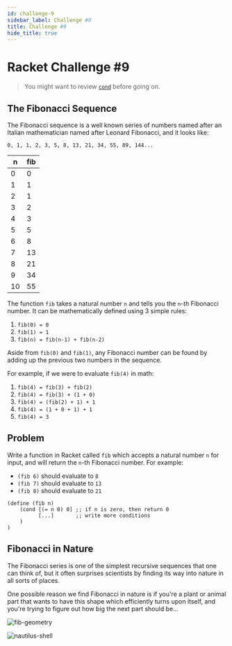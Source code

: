```yaml
---
id: challenge-9
sidebar_label: Challenge #9
title: Challenge #9
hide_title: true
---
```


# Racket Challenge #9

> You might want to review [`cond`](cond.md) before going on.

## The Fibonacci Sequence

The Fibonacci sequence is a well known series of numbers named after an Italian
mathematician named after Leonard Fibonacci, and it looks like:

`0, 1, 1, 2, 3, 5, 8, 13, 21, 34, 55, 89, 144...`

n   | fib
--- | ---------
0   | 0
1   | 1
2   | 1
3   | 2
4   | 3
5   | 5
6   | 8
7   | 13
8   | 21
9   | 34
10  | 55

The function `fib` takes a natural number `n` and tells you the `n`-_th_ 
Fibonacci number. It can be mathematically defined using 3 simple rules:

  1. `fib(0) = 0`
  2. `fib(1) = 1`
  3. `fib(n) = fib(n-1) + fib(n-2)`

Aside from `fib(0)` and `fib(1)`, any Fibonacci number can be found by adding up 
the previous two numbers in the sequence.

For example, if we were to evaluate `fib(4)` in math:
  1. `fib(4) = fib(3) + fib(2)`
  2. `fib(4) = fib(3) + (1 + 0)`
  3. `fib(4) = (fib(2) + 1) + 1`
  4. `fib(4) = (1 + 0 + 1) + 1`
  5. `fib(4) = 3`

## Problem

Write a function in Racket called `fib` which accepts a natural number `n` for 
input, and will return the `n`-th Fibonacci number. For example: 
  * `(fib 6)` should evaluate to `8`
  * `(fib 7)` should evaluate to `13`
  * `(fib 8)` should evaluate to `21`

``` racket
(define (fib n)
    (cond [(= n 0) 0] ;; if n is zero, then return 0
          [...]       ;; write more conditions
    )
)
```

## Fibonacci in Nature

The Fibonacci series is one of the simplest recursive sequences that one can
think of, but it often surprises scientists by finding its way into nature in
all sorts of places.

One possible reason we find Fibonacci in nature is if you're a plant or animal 
part that wants to have this shape which efficiently turns upon itself, and 
you're trying to figure out how big the next part should be...

![fib-geometry](https://upload.wikimedia.org/wikipedia/commons/thumb/2/2e/FibonacciSpiral.svg/640px-FibonacciSpiral.svg.png)

![nautilus-shell](https://upload.wikimedia.org/wikipedia/commons/0/08/NautilusCutawayLogarithmicSpiral.jpg)
